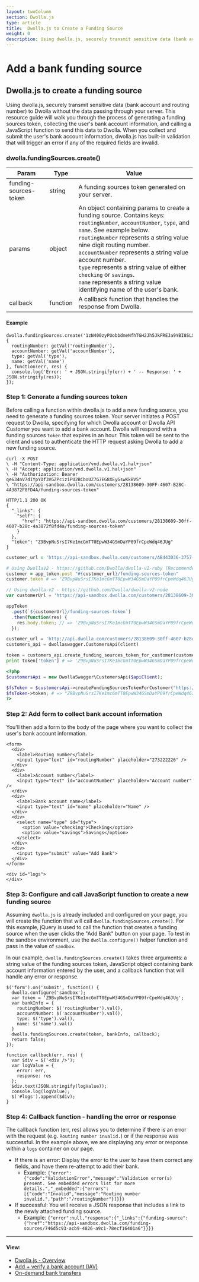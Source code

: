 ```yaml
---
layout: twoColumn
section: Dwolla.js
type: article
title:  Dwolla.js to Create a Funding Source
weight: 0
description: Using dwolla.js, securely transmit sensitive data (bank account and routing number) to Dwolla without the data passing through your server. 
---
```


# Add a bank funding source

## Dwolla.js to create a funding source

Using dwolla.js, securely transmit sensitive data (bank account and routing number) to Dwolla without the data passing through your server. This resource guide will walk you through the process of generating a funding sources token, collecting the user's bank account information, and calling a JavaScript function to send this data to Dwolla. When you collect and submit the user's bank account information, dwolla.js has built-in validation that will trigger an error if any of the required fields are invalid.

### dwolla.fundingSources.create()

Param | Type | Value
----------|-------------|-------------
funding-sources-token | string | A funding sources token generated on your server.
params | object | An object containing params to create a funding source. Contains keys: `routingNumber`, `accountNumber`, `type`, and `name`. See example below. <br> `routingNumber` represents a string value nine digit routing number. <br> `accountNumber` represents a string value account number. <br> `type` represents a string value of either `checking` or `savings`. <br> `name` represents a string value identifying name of the user's bank.  
callback | function | A callback function that handles the response from Dwolla.

#### Example

```javascriptnoselect
dwolla.fundingSources.create('1zN400zyPUobbdmeNfhTGH2Jh5JkFREJa9YBI8SLXp0ERXNTMT', {
  routingNumber: getVal('routingNumber'),
  accountNumber: getVal('accountNumber'),
  type: getVal('type'),
  name: getVal('name')
}, function(err, res) {
  console.log('Error: ' + JSON.stringify(err) + ' -- Response: ' + JSON.stringify(res));
});
```

### Step 1: Generate a funding sources token
Before calling a function within dwolla.js to add a new funding source, you need to generate a funding sources token. Your server initiates a POST request to Dwolla, specifying for which Dwolla account or Dwolla API Customer you want to add a bank account. Dwolla will respond with a funding sources `token` that expires in an hour. This token will be sent to the client and used to authenticate the HTTP request asking Dwolla to add a new funding source.

```raw
curl -X POST
\ -H "Content-Type: application/vnd.dwolla.v1.hal+json"
\ -H "Accept: application/vnd.dwolla.v1.hal+json"
\ -H "Authorization: Bearer qe634nV7dIYpYDf3VGZPciziPU2BCboUZ7G7EG8XEyGswKkBV5"
\ "https://api-sandbox.dwolla.com/customers/28138609-30FF-4607-B28C-4A3872F8FD4A/funding-sources-token"

HTTP/1.1 200 OK
{
  "_links": {
    "self": {
      "href": "https://api-sandbox.dwolla.com/customers/28138609-30ff-4607-b28c-4a3872f8fd4a/funding-sources-token"
    }
  },
  "token": "Z9BvpNuSrsI7Ke1mcGmTT0EpwW34GSmDaYP09frCpeWdq46JUg"
}
```
```ruby
customer_url = 'https://api-sandbox.dwolla.com/customers/AB443D36-3757-44C1-A1B4-29727FB3111C'

# Using DwollaV2 - https://github.com/Dwolla/dwolla-v2-ruby (Recommended)
customer = app_token.post "#{customer_url}/funding-sources-token"
customer.token # => "Z9BvpNuSrsI7Ke1mcGmTT0EpwW34GSmDaYP09frCpeWdq46JUg"
```
```javascript
// Using dwolla-v2 - https://github.com/Dwolla/dwolla-v2-node
var customerUrl = 'https://api-sandbox.dwolla.com/customers/28138609-30ff-4607-b28c-4a3872f8fd4a';

appToken
  .post(`${customerUrl}/funding-sources-token`)
  .then(function(res) {
    res.body.token; // => 'Z9BvpNuSrsI7Ke1mcGmTT0EpwW34GSmDaYP09frCpeWdq46JUg'
  });
```
```python
customer_url = 'http://api.dwolla.com/customers/28138609-30ff-4607-b28c-4a3872f8fd4a'
customers_api = dwollaswagger.CustomersApi(client)

token = customers_api.create_funding_sources_token_for_customer(customer_url)
print token['token'] # => 'Z9BvpNuSrsI7Ke1mcGmTT0EpwW34GSmDaYP09frCpeWdq46JUg'
```
```php
<?php
$customersApi = new DwollaSwagger\CustomersApi($apiClient);

$fsToken = $customersApi->createFundingSourcesTokenForCustomer("https://api-sandbox.dwolla.com/customers/28138609-30ff-4607-b28c-4a3872f8fd4a");
$fsToken->token; # => "Z9BvpNuSrsI7Ke1mcGmTT0EpwW34GSmDaYP09frCpeWdq46JUg"
?>
```

### Step 2: Add form to collect bank account information
You'll then add a form to the body of the page where you want to collect the user's bank account information.

```htmlnoselect
<form>
  <div>
    <label>Routing number</label>
    <input type="text" id="routingNumber" placeholder="273222226" />
  </div>
  <div>
    <label>Account number</label>
    <input type="text" id="accountNumber" placeholder="Account number" />
  </div>
  <div>
    <label>Bank account name</label>
    <input type="text" id="name" placeholder="Name" />
  </div>
  <div>
    <select name="type" id="type">
      <option value="checking">Checking</option>
      <option value="savings">Savings</option>
    </select>
  </div>
  <div>
    <input type="submit" value="Add Bank">
  </div>
</form>

<div id="logs">
</div>
```


### Step 3: Configure and call JavaScript function to create a new funding source
Assuming `dwolla.js` is already included and configured on your page, you will create the function that will call `dwolla.fundingSources.create()`. For this example, jQuery is used to call the function that creates a funding source when the user clicks the "Add Bank" button on your page. To test in the sandbox environment, use the `dwolla.configure()` helper function and pass in the value of `sandbox`.

In our example, `dwolla.fundingSources.create()` takes three arguments: a string value of the funding sources token, JavaScript object containing bank account information entered by the user, and a callback function that will handle any error or response.

```javascriptnoselect
$('form').on('submit', function() {
  dwolla.configure('sandbox');
  var token = 'Z9BvpNuSrsI7Ke1mcGmTT0EpwW34GSmDaYP09frCpeWdq46JUg';
  var bankInfo = {
    routingNumber: $('routingNumber').val(),
    accountNumber: $('accountNumber').val(),
    type: $('type').val(),
    name: $('name').val()
  }
  dwolla.fundingSources.create(token, bankInfo, callback);
  return false;
});

function callback(err, res) {
  var $div = $('<div />');
  var logValue = {
    error: err,
    response: res
  };
  $div.text(JSON.stringify(logValue));
  console.log(logValue);
  $('#logs').append($div);
}
```

### Step 4: Callback function - handling the error or response
The callback function (err, res) allows you to determine if there is an error with the request (e.g. `Routing number invalid.`) or if the response was successful. In the example above, we are displaying any error or response within a `logs` container on our page.

* If there is an error: Display the error to the user to have them correct any fields, and have them re-attempt to add their bank.
  * Example: `{"error":{"code":"ValidationError","message":"Validation error(s) present. See embedded errors list for more details.","_embedded":{"errors":[{"code":"Invalid","message":"Routing number invalid.","path":"/routingNumber"}]}}}`
* If successful: You will receive a JSON response that includes a link to the newly attached funding source.
  * Example:  `{"error":null,"response":{"_links":{"funding-source":{"href":"https://api-sandbox.dwolla.com/funding-sources/746d5c93-acb9-4826-a9c1-78ecf16401a6"}}}}`

* * *

#### View:

*   [Dwolla.js - Overview](/resources/dwolla-js.html)
*   [Add + verify a bank account (IAV)](/resources/dwolla-js/instant-account-verification.html)
*   [On-demand bank transfers](/resources/dwolla-js/on-demand-bank-transfers.html)
